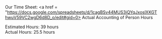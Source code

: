 Our Time Sheet:
<a href = "https://docs.google.com/spreadsheets/d/1cagBSv44MUS3iQYqJxoslXKGThwuV59VC2wgD6d8D_o/edit#gid=0> Actual Accounting of Person Hours</a>

Estimated Hours: 39 hours<br>
Actual Hours: 25.5 hours
